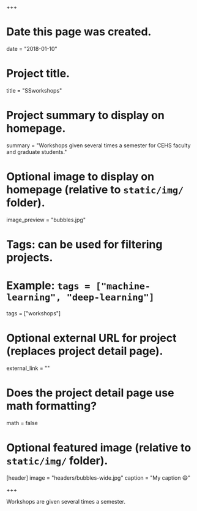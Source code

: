 +++
# Date this page was created.
date = "2018-01-10"

# Project title.
title = "SSworkshops"

# Project summary to display on homepage.
summary = "Workshops given several times a semester for CEHS faculty and graduate students."

# Optional image to display on homepage (relative to `static/img/` folder).
image_preview = "bubbles.jpg"

# Tags: can be used for filtering projects.
# Example: `tags = ["machine-learning", "deep-learning"]`
tags = ["workshops"]

# Optional external URL for project (replaces project detail page).
external_link = ""

# Does the project detail page use math formatting?
math = false

# Optional featured image (relative to `static/img/` folder).
[header]
image = "headers/bubbles-wide.jpg"
caption = "My caption :smile:"

+++

Workshops are given several times a semester.